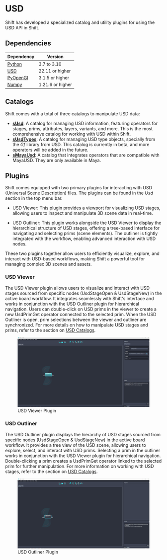 # USD

Shift has developed a specialized catalog and utility plugins for using the USD API in Shift. 

## Dependencies
| **Dependency**                                           | **Version**    |
| -------------------------------------------------------- | -------------- |
| [Python](https://www.python.org/download/releases/3.0/)  | 3.7 to 3.10    |
| [USD](https://pypi.org/project/usd-core/)                | 22.11 or higher  |
| [PyOpenGl](https://pypi.org/project/PyOpenGL/)           | 3.1.5 or higher  |
| [Numpy](https://numpy.org/news/#releases)                | 1.21.6 or higher |

## Catalogs

Shift comes with a total of three catalogs to manipulate USD data:

- [**sUsd**](susd.md): A catalog for managing USD information, featuring operators for stages, prims, attributes, layers, variants, and more. This is the most comprehensive catalog for working with USD within Shift.
- [**sUsdTypes**](susdtypes.md): A catalog for managing USD type objects, specially from the *Gf* library from USD. This catalog is currently in beta, and more operators will be added in the future.
- [**sMayaUsd**](smayausd.md): A catalog that integrates operators that are compatible with MayaUSD. They are only available in Maya.       

## Plugins

Shift comes equipped with two primary plugins for interacting with USD (Universal Scene Description) files. The plugins can be found in the *Usd* section in the top menu bar.

- USD Viewer: This plugin provides a viewport for visualizing USD stages, allowing users to inspect and manipulate 3D scene data in real-time.

- USD Outliner: This plugin works alongside the USD Viewer to display the hierarchical structure of USD stages, offering a tree-based interface for navigating and selecting prims (scene elements). The outliner is tightly integrated with the workflow, enabling advanced interaction with USD nodes.

These two plugins together allow users to efficiently visualize, explore, and interact with USD-based workflows, making Shift a powerful tool for managing complex 3D scenes and assets.

### USD Viewer

The USD Viewer plugin allows users to visualize and interact with USD stages sourced from specific nodes (UsdStageOpen & UsdStageNew) in the active board workflow. It integrates seamlessly with Shift's interface and works in conjunction with the USD Outliner plugin for hierarchical navigation. Users can double-click on USD prims in the viewer to create a new UsdPrimGet operator connected to the selected prim. When the USD Outliner is open, prim selections between the viewer and outliner are synchronized. For more details on how to manipulate USD stages and prims, refer to the section on [USD Catalogs](#catalogs).

<figure>
      <img src="images/usd_viewer_plugin.gif" alt="UI">
      <figcaption>USD Viewer Plugin</figcaption>
</figure>

### USD Outliner

The USD Outliner plugin displays the hierarchy of USD stages sourced from specific nodes (UsdStageOpen & UsdStageNew) in the active board workflow. It provides a tree view of the USD scene, allowing users to explore, select, and interact with USD prims. Selecting a prim in the outliner works in conjunction with the USD Viewer plugin for hierarchical navigation. Double-clicking a prim creates a UsdPrimGet operator linked to the selected prim for further manipulation. For more information on working with USD stages, refer to the section on [USD Catalogs](#catalogs).

<figure>
      <img src="images/usd_outliner_plugin.gif" alt="UI">
      <figcaption>USD Outliner Plugin</figcaption>
</figure>

<!-- 
### Examples
This section is reserved to an example video of how to use USD resources.
 -->
